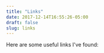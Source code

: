 ```yaml
---
title: "Links"
date: 2017-12-14T16:55:26-05:00
draft: false
slug: links
---
```


Here are some useful links I've found:

